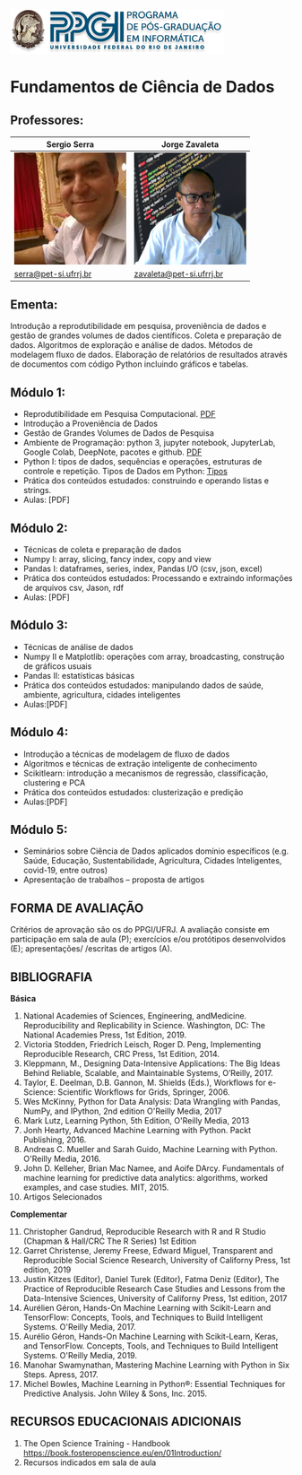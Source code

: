 ![PPGI_UFRJ](imagens/ppgi-ufrj.png)
# Fundamentos de Ciência de Dados

## Professores:

Sergio Serra                  | Jorge Zavaleta
------------------------------|--------------------------------|
 ![serra](imagens/serra.png) | ![Zavaleta](imagens/zavaleta.png)
[serra@pet-si.ufrrj.br](mailto:serra@pet-si.ufrrj.br) | [zavaleta@pet-si.ufrrj.br](zavaleta@pet-si.ufrrj.br)

## Ementa:
Introdução a reprodutibilidade em pesquisa, proveniência de dados e gestão de grandes volumes de dados científicos. Coleta e preparação de dados. Algoritmos de exploração e análise de dados. Métodos de modelagem fluxo de dados. Elaboração de relatórios de resultados através de documentos com código Python incluindo gráficos e tabelas.


## Módulo 1:

- Reprodutibilidade em Pesquisa Computacional. [PDF](pdf/TESI_Modulo_1_P1.pdf)
- Introdução a Proveniência de Dados
- Gestão de Grandes Volumes de Dados de Pesquisa
- Ambiente de Programação: python 3, jupyter notebook, JupyterLab, Google Colab, DeepNote, pacotes e github. [PDF](pdf/Ambientes_de_programacao.pdf)
- Python I: tipos de dados, sequências e operações, estruturas de controle e repetição.
  Tipos de Dados em Python: [Tipos](FCD_M1_1_Tipos_de_dados.ipynb)
- Prática dos conteúdos estudados: construindo e operando listas e strings.
- Aulas: [PDF]

## Módulo 2:

- Técnicas de coleta e preparação de dados
- Numpy I: array, slicing, fancy index, copy and view
- Pandas I: dataframes, series, index, Pandas I/O (csv, json, excel)
- Prática dos conteúdos estudados: Processando e extraindo informações de arquivos csv, Jason, rdf
- Aulas: [PDF]

## Módulo 3:

- Técnicas de análise de dados
- Numpy II e Matplotlib: operações com array, broadcasting, construção de gráficos usuais
- Pandas II: estatísticas básicas
- Prática dos conteúdos estudados: manipulando dados de saúde, ambiente, agricultura, cidades inteligentes
- Aulas:[PDF]

## Módulo 4:

- Introdução a técnicas de modelagem de fluxo de dados
- Algoritmos e técnicas de extração inteligente de conhecimento
- Scikitlearn:  introdução a mecanismos de regressão, classificação, clustering e PCA
- Prática dos conteúdos estudados: clusterização e predição
- Aulas:[PDF]

## Módulo 5:

- Seminários sobre Ciência de Dados aplicados domínio específicos (e.g. Saúde, Educação, Sustentabilidade, Agricultura, Cidades Inteligentes, covid-19, entre outros)
- Apresentação de trabalhos – proposta de artigos

## FORMA DE AVALIAÇÃO

Critérios de aprovação são os do PPGI/UFRJ. A avaliação consiste em participação em sala de aula (P); exercícios e/ou protótipos desenvolvidos (E); apresentações/ /escritas de artigos (A).



## BIBLIOGRAFIA
**Básica**
1. National Academies of Sciences, Engineering, andMedicine. Reproducibility and Replicability in Science. Washington, DC: The National Academies Press, 1st Edition, 2019.
2. Victoria Stodden, Friedrich Leisch, Roger D. Peng, Implementing Reproducible Research, CRC Press, 1st Edition, 2014.
3. Kleppmann, M., Designing Data-Intensive Applications: The Big Ideas Behind Reliable, Scalable, and Maintainable Systems, O’Reilly, 2017.
4. Taylor, E. Deelman, D.B. Gannon, M. Shields (Eds.), Workflows for e-Science: Scientific Workflows for Grids, Springer, 2006.
5. Wes McKinny, Python for Data Analysis: Data Wrangling with Pandas, NumPy, and IPython, 2nd edition O'Reilly Media, 2017
6. Mark Lutz, Learning Python, 5th Edition, O'Reilly Media, 2013
7. Jonh Hearty, Advanced Machine Learning with Python. Packt Publishing, 2016.
8. Andreas C. Mueller and Sarah Guido, Machine Learning with Python. O'Reilly Media, 2016.
9. John D. Kelleher, Brian Mac Namee, and Aoife DArcy. Fundamentals of machine learning for predictive data analytics: algorithms, worked examples, and case studies. MIT, 2015.
10. Artigos Selecionados


**Complementar**

11. Christopher Gandrud, Reproducible Research with R and R Studio (Chapman & Hall/CRC The R Series) 1st Edition
12. Garret Christense, Jeremy Freese, Edward Miguel, Transparent and Reproducible Social Science Research, University of Californy Press, 1st edition, 2019
13. Justin Kitzes (Editor), Daniel Turek (Editor), Fatma Deniz (Editor), The Practice of Reproducible Research Case Studies and Lessons from the Data-Intensive Sciences, University of Californy Press, 1st edition, 2017
14. Aurélien Géron, Hands-On Machine Learning with Scikit-Learn and TensorFlow: Concepts, Tools, and Techniques to Build Intelligent Systems. O'Reilly Media, 2017.
15. Aurélio Géron, Hands-On Machine Learning with Scikit-Learn, Keras, and TensorFlow. Concepts, Tools, and Techniques to Build Intelligent Systems. O'Reilly Media, 2019.
16. Manohar Swamynathan, Mastering Machine Learning with Python in Six Steps. Apress, 2017.
17. Michel Bowles, Machine Learning in Python®: Essential Techniques for Predictive Analysis. John Wiley & Sons, Inc. 2015.

## RECURSOS EDUCACIONAIS ADICIONAIS

1. The Open Science Training - Handbook https://book.fosteropenscience.eu/en/01Introduction/
2. Recursos indicados em sala de aula
